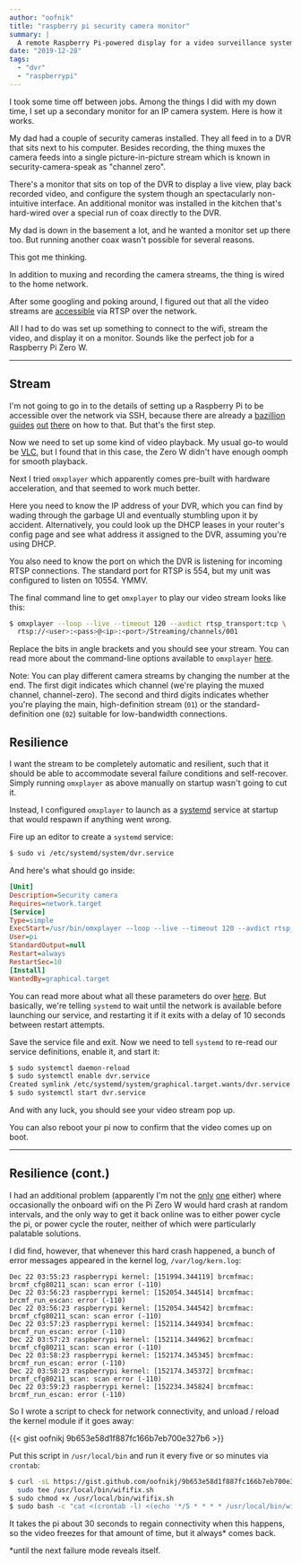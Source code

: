```yaml
---
author: "oofnik"
title: "raspberry pi security camera monitor"
summary: |
  A remote Raspberry Pi-powered display for a video surveillance system.
date: "2019-12-28"
tags: 
  - "dvr"
  - "raspberrypi"
---
```


I took some time off between jobs. Among the things I did with my down time, I set up a secondary monitor for an IP camera system. Here is how it works.

My dad had a couple of security cameras installed. They all feed in to a DVR that sits next to his computer. Besides recording, the thing muxes the camera feeds into a single picture-in-picture stream which is known in security-camera-speak as "channel zero".

There's a monitor that sits on top of the DVR to display a live view, play back recorded video, and configure the system though an spectacularly non-intuitive interface. An additional monitor was installed in the kitchen that's hard-wired over a special run of coax directly to the DVR.

My dad is down in the basement a lot, and he wanted a monitor set up there too. But running another coax wasn't possible for several reasons.

This got me thinking.

In addition to muxing and recording the camera streams, the thing is wired to the home network.

After some googling and poking around, I figured out that all the video streams are [accessible](https://www.use-ip.co.uk/forum/threads/hikvision-rtsp-stream-urls.890/) via RTSP over the network.

All I had to do was set up something to connect to the wifi, stream the video, and display it on a monitor. Sounds like the perfect job for a Raspberry Pi Zero W.

* * *

## Stream

I'm not going to go in to the details of setting up a Raspberry Pi to be accessible over the network via SSH, because there are already a [bazillion](https://magpi.raspberrypi.org/articles/ssh-remote-control-raspberry-pi) [guides](https://itsfoss.com/ssh-into-raspberry/) [out](https://www.raspberrypi.org/documentation/remote-access/ssh/) [there](https://learn.adafruit.com/adafruits-raspberry-pi-lesson-6-using-ssh/enabling-ssh) on how to that. But that's the first step.

Now we need to set up some kind of video playback. My usual go-to would be [VLC](https://www.videolan.org/vlc/index.html), but I found that in this case, the Zero W didn't have enough oomph for smooth playback.

Next I tried `omxplayer` which apparently comes pre-built with hardware acceleration, and that seemed to work much better.

Here you need to know the IP address of your DVR, which you can find by wading through the garbage UI and eventually stumbling upon it by accident. Alternatively, you could look up the DHCP leases in your router's config page and see what address it assigned to the DVR, assuming you're using DHCP.

You also need to know the port on which the DVR is listening for incoming RTSP connections. The standard port for RTSP is 554, but my unit was configured to listen on 10554. YMMV.

The final command line to get `omxplayer` to play our video stream looks like this:

```sh
$ omxplayer --loop --live --timeout 120 --avdict rtsp_transport:tcp \
  rtsp://<user>:<pass>@<ip>:<port>/Streaming/channels/001
```

Replace the bits in angle brackets and you should see your stream. You can read more about the command-line options available to `omxplayer` [here](https://www.raspberrypi.org/documentation/raspbian/applications/omxplayer.md).

Note: You can play different camera streams by changing the number at the end. The first digit indicates which channel (we're playing the muxed channel, channel-zero). The second and third digits indicates whether you're playing the main, high-definition stream (`01`) or the standard-definition one (`02`) suitable for low-bandwidth connections.

## Resilience

I want the stream to be completely automatic and resilient, such that it should be able to accommodate several failure conditions and self-recover. Simply running `omxplayer` as above manually on startup wasn't going to cut it.

Instead, I configured `omxplayer` to launch as a [systemd](https://en.wikipedia.org/wiki/Systemd) service at startup that would respawn if anything went wrong.

Fire up an editor to create a `systemd` service:

```sh
$ sudo vi /etc/systemd/system/dvr.service
```

And here's what should go inside:

```ini
[Unit]
Description=Security camera
Requires=network.target
[Service]
Type=simple
ExecStart=/usr/bin/omxplayer --loop --live --timeout 120 --avdict rtsp_transport:tcp "rtsp://<user>:<pass>@<ip>:<port>/Streaming/channels/001"
User=pi
StandardOutput=null
Restart=always
RestartSec=10
[Install]
WantedBy=graphical.target
```

You can read more about what all these parameters do over [here](https://www.freedesktop.org/software/systemd/man/systemd.service.html). But basically, we're telling `systemd` to wait until the network is available before launching our service, and restarting it if it exits with a delay of 10 seconds between restart attempts.

Save the service file and exit. Now we need to tell `systemd` to re-read our service definitions, enable it, and start it:

```sh
$ sudo systemctl daemon-reload
$ sudo systemctl enable dvr.service
Created symlink /etc/systemd/system/graphical.target.wants/dvr.service → /etc/systemd/system/dvr.service.
$ sudo systemctl start dvr.service
```

And with any luck, you should see your video stream pop up.

You can also reboot your pi now to confirm that the video comes up on boot.

* * *

## Resilience (cont.)

I had an additional problem (apparently I'm not the [only](https://github.com/raspberrypi/linux/issues/1342) [one](https://www.raspberrypi.org/forums/viewtopic.php?t=233847) either) where occasionally the onboard wifi on the Pi Zero W would hard crash at random intervals, and the only way to get it back online was to either power cycle the pi, or power cycle the router, neither of which were particularly palatable solutions.

I did find, however, that whenever this hard crash happened, a bunch of error messages appeared in the kernel log, `/var/log/kern.log`:

```log
Dec 22 03:55:23 raspberrypi kernel: [151994.344119] brcmfmac: brcmf_cfg80211_scan: scan error (-110)
Dec 22 03:56:23 raspberrypi kernel: [152054.344514] brcmfmac: brcmf_run_escan: error (-110)
Dec 22 03:56:23 raspberrypi kernel: [152054.344542] brcmfmac: brcmf_cfg80211_scan: scan error (-110)
Dec 22 03:57:23 raspberrypi kernel: [152114.344934] brcmfmac: brcmf_run_escan: error (-110)
Dec 22 03:57:23 raspberrypi kernel: [152114.344962] brcmfmac: brcmf_cfg80211_scan: scan error (-110)
Dec 22 03:58:23 raspberrypi kernel: [152174.345345] brcmfmac: brcmf_run_escan: error (-110)
Dec 22 03:58:23 raspberrypi kernel: [152174.345372] brcmfmac: brcmf_cfg80211_scan: scan error (-110)
Dec 22 03:59:23 raspberrypi kernel: [152234.345824] brcmfmac: brcmf_run_escan: error (-110)
```

So I wrote a script to check for network connectivity, and unload / reload the kernel module if it goes away:

{{< gist oofnikj 9b653e58d1f887fc166b7eb700e327b6 >}}

Put this script in `/usr/local/bin` and run it every five or so minutes via `crontab`:

```sh
$ curl -sL https://gist.github.com/oofnikj/9b653e58d1f887fc166b7eb700e327b6/raw/f26e87d9299e74eb5844a6e5d0fb335638376fba/wififix.sh | \
  sudo tee /usr/local/bin/wififix.sh
$ sudo chmod +x /usr/local/bin/wififix.sh
$ sudo bash -c "cat <(crontab -l) <(echo '*/5 * * * * /usr/local/bin/wififix.sh') | crontab -"
```

It takes the pi about 30 seconds to regain connectivity when this happens, so the video freezes for that amount of time, but it always* comes back.

*until the next failure mode reveals itself.
